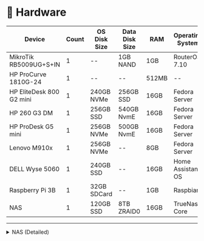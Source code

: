 # 🔧 Hardware

| Device                   | Count | OS Disk Size | Data Disk Size | RAM   | Operating System                 | Purpose    |
| ------------------------ | ----- | ------------ | -------------- | ----- | -------------------------------- | ---------- |
| MikroTik RB5009UG+S+IN   | 1     | --           | 1GB NAND       | 1GB   | RouterOS 7.10                    | Router     |
| HP ProCurve 1810G-24     | 1     | --           | --             | 512MB | --                               | Switch     |
| HP EliteDesk 800 G2 mini | 1     | 240GB NVMe   | 256GB SSD      | 16GB  | Fedora Server                    | k8s Master |
| HP 260 G3 DM             | 1     | 256GB SSD    | 540GB NvmE     | 16GB  | Fedora Server                    | k8s Master |
| HP ProDesk G5 mini       | 1     | 256GB NVMe   | 500GB NvmE     | 16GB  | Fedora Server                    | k8s Worker |
| Lenovo M910x             | 1     | 256GB NVMe   | --             | 8GB   | Fedora Server                    | k8s Worker |
| DELL Wyse 5060           | 1     | 240GB SSD    | --             | 16GB  | Home Assistant OS                | Hass       |
| Raspberry Pi 3B          | 1     | 32GB SDCard  | --             | 1GB   | Raspbian                         | Pi-hole    |
| NAS                      | 1     | 120GB SSD    | 8TB ZRAID0     | 16GB  | TrueNas Core                     | NFS/BACKUP |

---

<details>
  <summary>NAS (Detailed)</summary>

| Type                   | Item                                                                                                                    |
| :--------------------- | :---------------------------------------------------------------------------------------------------------------------- |
| **CPU**                | Intel Core i5-6500 3.2 GHz Quad-Core Processor                                                                          |
| **CPU Cooler**         | Intel Stock                                                                                                             |
| **Motherboard**        | MSI H110M PRO-VH Micro ATX LGA1151                                                                                      |
| **Memory**             | Crucial Ballistix Sport LT 16 GB (2 x 8 GB) DDR4-3200 CL16                                                              |
| **Storage (Boot)**     | Kingston A400 120 GB 2.5" SSD                                                                                           |
| **Storage (Data)**     | Seagate IronWolf NAS 4 TB 3.5" 5400 RPM Internal Hard Drive x 3                                                         |
| **Storage Controller** | 10Gtek® Internal SAS/SATA Raid Controller PCI Express Host Bus Adapter for LSI 9211-8I, LSI SAS2008 Chip, 8-Port 6Gb/s |
| **Case**               | Fractal Design Node 804 MicroATX Mid Tower Case                                                                         |
| **Power Supply**       | Corsair CV550 550 W 80+ Bronze Certified ATX Power Supply                                                               |

</details>
